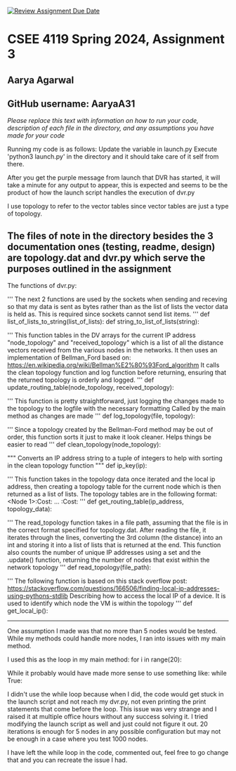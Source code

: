 [![Review Assignment Due Date](https://classroom.github.com/assets/deadline-readme-button-24ddc0f5d75046c5622901739e7c5dd533143b0c8e959d652212380cedb1ea36.svg)](https://classroom.github.com/a/sJyArgKF)
# CSEE 4119 Spring 2024, Assignment 3
## Aarya Agarwal
## GitHub username: AaryaA31

*Please replace this text with information on how to run your code, description of each file in the directory, and any assumptions you have made for your code*

Running my code is as follows:
Update the variable in launch.py
Execute 'python3 launch.py' in the directory and it should take care of it self from there.

After you get the purple message from launch that DVR has started, it will take a minute for any output to appear, this is expected and seems to be the product of how the launch script handles the execution of dvr.py

I use topology to refer to the vector tables since vector tables are just a type of topology.

The files of note in the directory besides the 3 documentation ones (testing, readme, design) are topology.dat and dvr.py which serve the purposes outlined in the assignment
----------------------------------------------------------------------------------------------------------------------------------------------------------------------------------------------------------------------
The functions of dvr.py:

'''
The next 2 functions are used by the sockets when sending and receving so that my data is sent as bytes rather than as the list of lists the vector data is held as.
This is required since sockets cannot send list items.
'''
def list_of_lists_to_string(list_of_lists):
def string_to_list_of_lists(string):


'''
This function tables in the DV arrays for the current IP address "node_topology" and "received_topology" which is a list of all the distance vectors received from the various nodes in the networks.
It then uses an implementation of Bellman_Ford based on: https://en.wikipedia.org/wiki/Bellman%E2%80%93Ford_algorithm
It calls the clean topology function and log function before returning, ensuring that the returned topology is orderly and logged.
'''
def update_routing_table(node_topology, received_topology):

'''
This function is pretty straightforward, just logging the changes made to the topology to the logfile with the necessary formatting
Called by the main method as changes are made
'''
def log_topology(file, topology):

'''
Since a topology created by the Bellman-Ford method may be out of order, this function sorts it just to make it look cleaner.
Helps things be easier to read
'''
def clean_topology(node_topology):

"""
Converts an IP address string to a tuple of integers to help with sorting in the clean topology function
"""
def ip_key(ip):

'''
This function takes in the topology data once iterated and the local ip address, then creating a topology table for the current node which is then returned as a list of lists.
The topology tables are in the following format:
    <Local IP> <Node 1>:Cost:<Next Hop> ... <Node N>:Cost:<Next Hop>
'''
def get_routing_table(ip_address, topology_data):


'''
The read_topology function takes in a file path, assuming that the file is in the correct format specified for topology.dat.
After reading the file, it iterates through the lines, converting the 3rd column (the distance) into an int and storing it into a list of lists that is returned at the end.
This function also counts the number of unique IP addresses using a set and the .update() function, returning the number of nodes that exist within the network topology
'''
def read_topology(file_path):


'''
The following function is based on this stack overflow post:
https://stackoverflow.com/questions/166506/finding-local-ip-addresses-using-pythons-stdlib
Describing how to access the local IP of a device. It is used to identify which node the VM is within the topology
'''
def get_local_ip():

----------------------------------------------------------------------------------------------------------------------------------------------------------------------------------------------------------------------

One assumption I made was that no more than 5 nodes would be tested. While my methods could handle more nodes, I ran into issues with my main method.

I used this as the loop in my main method:
        for i in range(20): 

While it probably would have made more sense to use something like:
        while True:

I didn't use the while loop because when I did, the code would get stuck in the launch script and not reach my dvr.py, not even printing the print statements that come before the loop. This issue was very strange and I raised it at multiple office hours without any success solving it. I tried modifying the launch script as well and just could not figure it out. 20 iterations is enough for 5 nodes in any possible configuration but may not be enough in a case where you test 1000 nodes.

I have left the while loop in the code, commented out, feel free to go change that and you can recreate the issue I had.